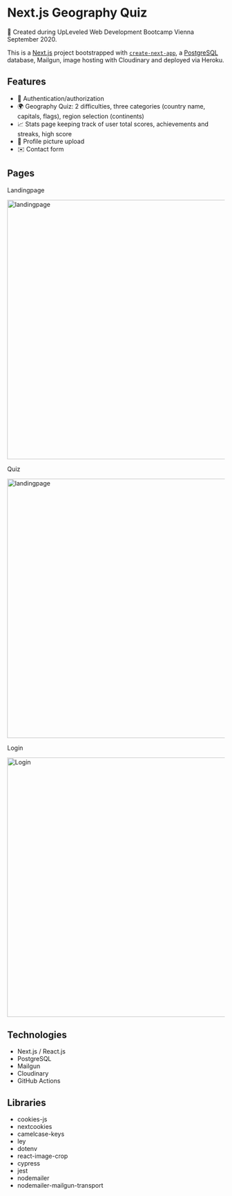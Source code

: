 # Next.js Geography Quiz

🚀 Created during UpLeveled Web Development Bootcamp Vienna September 2020.

This is a [Next.js](https://nextjs.org/) project bootstrapped with [`create-next-app`](https://github.com/vercel/next.js/tree/canary/packages/create-next-app), a [PostgreSQL](https://www.postgresql.org) database, Mailgun, image hosting with Cloudinary and deployed via Heroku.

## Features

- 🔐 Authentication/authorization
- 🌍 Geography Quiz: 2 difficulties, three categories (country name, capitals, flags), region selection (continents)
- 📈 Stats page keeping track of user total scores, achievements and streaks, high score
- 📸 Profile picture upload
- ✉️ Contact form

## Pages

Landingpage

<img src="https://github.com/thorinaboenke/geoquiz/blob/master/assets/Screenshot_Landingpage.png" width="600" alt='landingpage'>

Quiz

<img src="https://github.com/thorinaboenke/geoquiz/blob/master/assets/Screenshot_Quiz.png" width="600" alt='landingpage'>

Login

<img src="https://github.com/thorinaboenke/geoquiz/blob/master/assets/Screenshot_Login.png" width="600" alt='Login'>

## Technologies

- Next.js / React.js
- PostgreSQL
- Mailgun
- Cloudinary
- GitHub Actions

## Libraries

- cookies-js
- nextcookies
- camelcase-keys
- ley
- dotenv
- react-image-crop
- cypress
- jest
- nodemailer
- nodemailer-mailgun-transport
